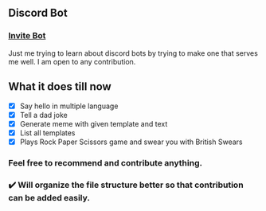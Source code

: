 ## Discord Bot
### [Invite Bot](https://discord.com/api/oauth2/authorize?client_id=781186803835207710&permissions=8&scope=bot)  
Just me trying to learn about discord bots by trying to make one that serves me well. I am open to any contribution.

## What it does till now
- [x] Say hello in multiple language
- [x] Tell a dad joke
- [x] Generate meme with given template and text
- [x] List all templates
- [x] Plays Rock Paper Scissors game and swear you with British Swears

### Feel free to recommend and contribute anything. 
### :heavy_check_mark: Will organize the file structure better so that contribution can be added easily.
